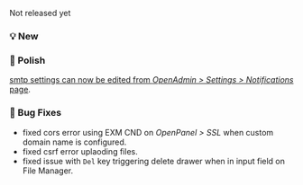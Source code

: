 Not released yet

### 💡 New

### 💅 Polish
[smtp settings can now be edited from *OpenAdmin > Settings > Notifications* page](https://i.postimg.cc/FF7NfzsG/2025-06-15-11-23.png).

### 🐛 Bug Fixes
- fixed cors error using EXM CND on *OpenPanel > SSL* when custom domain name is configured.
- fixed csrf error uplaoding files.
- fixed issue with `Del` key triggering delete drawer when in input field on File Manager.
